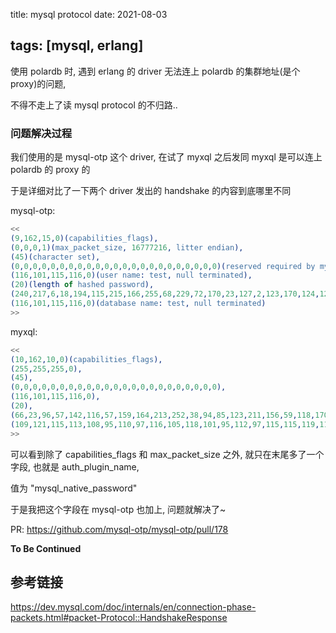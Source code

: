 title: mysql protocol
date: 2021-08-03

tags: [mysql, erlang]
---

使用 polardb 时, 遇到 erlang 的 driver 无法连上 polardb 的集群地址(是个 proxy)的问题,

不得不走上了读 mysql protocol 的不归路..

<!--more-->

### 问题解决过程

我们使用的是 mysql-otp 这个 driver, 在试了 myxql 之后发同 myxql 是可以连上 polardb 的 proxy 的

于是详细对比了一下两个 driver 发出的 handshake 的内容到底哪里不同

mysql-otp:

```erlang
<<
(9,162,15,0)(capabilities_flags),
(0,0,0,1)(max_packet_size, 16777216, litter endian),
(45)(character set),
(0,0,0,0,0,0,0,0,0,0,0,0,0,0,0,0,0,0,0,0,0,0,0)(reserved required by mysql),
(116,101,115,116,0)(user name: test, null terminated),
(20)(length of hashed password),
(240,217,6,18,194,115,215,166,255,68,229,72,170,23,127,2,123,170,124,121)(hashed password),
(116,101,115,116,0)(database name: test, null terminated)
>>
```

myxql:

```erlang
<<
(10,162,10,0)(capabilities_flags),
(255,255,255,0),
(45),
(0,0,0,0,0,0,0,0,0,0,0,0,0,0,0,0,0,0,0,0,0,0,0),
(116,101,115,116,0),
(20),
(66,23,96,57,142,116,57,159,164,213,252,38,94,85,123,211,156,59,118,170),(116,101,115,116,0),
(109,121,115,113,108,95,110,97,116,105,118,101,95,112,97,115,115,119,111,114,100,0)
>>
```

可以看到除了 capabilities_flags 和 max_packet_size 之外, 就只在末尾多了一个字段, 也就是 auth_plugin_name, 

值为 "mysql_native_password"

于是我把这个字段在 mysql-otp 也加上, 问题就解决了~

PR: https://github.com/mysql-otp/mysql-otp/pull/178



**To Be Continued**

## 参考链接

https://dev.mysql.com/doc/internals/en/connection-phase-packets.html#packet-Protocol::HandshakeResponse